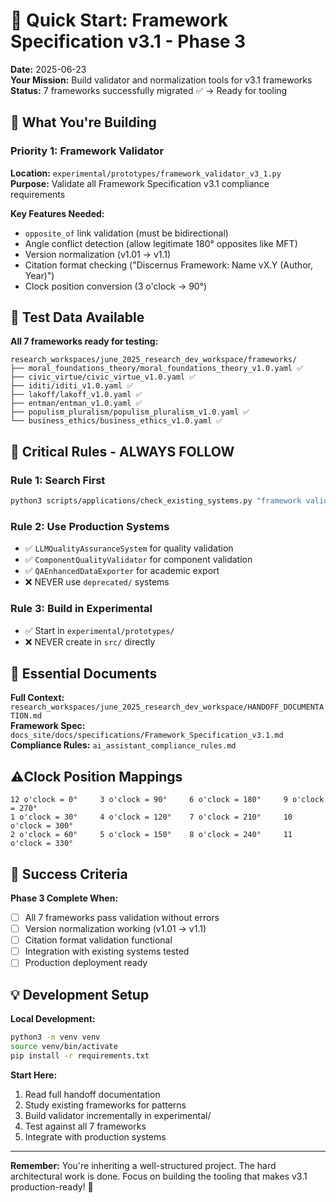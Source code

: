 # 🚀 Quick Start: Framework Specification v3.1 - Phase 3

**Date:** 2025-06-23  
**Your Mission:** Build validator and normalization tools for v3.1 frameworks  
**Status:** 7 frameworks successfully migrated ✅ → Ready for tooling  

## 🎯 What You're Building

### Priority 1: Framework Validator
**Location:** `experimental/prototypes/framework_validator_v3_1.py`  
**Purpose:** Validate all Framework Specification v3.1 compliance requirements  

**Key Features Needed:**
- `opposite_of` link validation (must be bidirectional)
- Angle conflict detection (allow legitimate 180° opposites like MFT)
- Version normalization (v1.01 → v1.1)
- Citation format checking ("Discernus Framework: Name vX.Y (Author, Year)")
- Clock position conversion (3 o'clock → 90°)

## 📁 Test Data Available

**All 7 frameworks ready for testing:**
```
research_workspaces/june_2025_research_dev_workspace/frameworks/
├── moral_foundations_theory/moral_foundations_theory_v1.0.yaml ✅
├── civic_virtue/civic_virtue_v1.0.yaml ✅  
├── iditi/iditi_v1.0.yaml ✅
├── lakoff/lakoff_v1.0.yaml ✅
├── entman/entman_v1.0.yaml ✅
├── populism_pluralism/populism_pluralism_v1.0.yaml ✅
└── business_ethics/business_ethics_v1.0.yaml ✅
```

## 🚨 Critical Rules - ALWAYS FOLLOW

### Rule 1: Search First
```bash
python3 scripts/applications/check_existing_systems.py "framework validator"
```

### Rule 2: Use Production Systems
- ✅ `LLMQualityAssuranceSystem` for quality validation
- ✅ `ComponentQualityValidator` for component validation  
- ✅ `QAEnhancedDataExporter` for academic export
- ❌ NEVER use `deprecated/` systems

### Rule 3: Build in Experimental
- ✅ Start in `experimental/prototypes/`
- ❌ NEVER create in `src/` directly

## 🔗 Essential Documents

**Full Context:** `research_workspaces/june_2025_research_dev_workspace/HANDOFF_DOCUMENTATION.md`  
**Framework Spec:** `docs_site/docs/specifications/Framework_Specification_v3.1.md`  
**Compliance Rules:** `ai_assistant_compliance_rules.md`  

## ⚠️Clock Position Mappings
```
12 o'clock = 0°     3 o'clock = 90°     6 o'clock = 180°     9 o'clock = 270°
1 o'clock = 30°     4 o'clock = 120°    7 o'clock = 210°     10 o'clock = 300°
2 o'clock = 60°     5 o'clock = 150°    8 o'clock = 240°     11 o'clock = 330°
```

## 🏁 Success Criteria

**Phase 3 Complete When:**
- [ ] All 7 frameworks pass validation without errors
- [ ] Version normalization working (v1.01 → v1.1)  
- [ ] Citation format validation functional
- [ ] Integration with existing systems tested
- [ ] Production deployment ready

## 💡 Development Setup

**Local Development:**
```bash
python3 -m venv venv
source venv/bin/activate  
pip install -r requirements.txt
```

**Start Here:**
1. Read full handoff documentation
2. Study existing frameworks for patterns
3. Build validator incrementally in experimental/
4. Test against all 7 frameworks
5. Integrate with production systems

---

**Remember:** You're inheriting a well-structured project. The hard architectural work is done. Focus on building the tooling that makes v3.1 production-ready! 🎯 